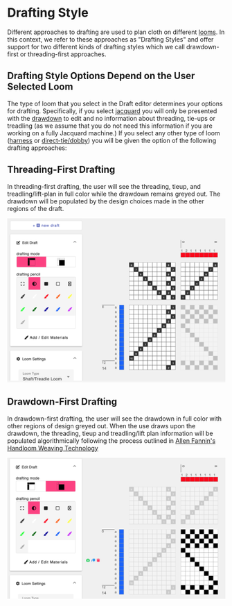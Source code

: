 # Drafting Style

Different approaches to drafting are used to plan cloth on different [looms](loom). In this context, we refer to these approaches as "Drafting Styles" and offer support for two different kinds of drafting styles which we call drawdown-first or threading-first approaches. 

## Drafting Style Options Depend on the User Selected Loom
The type of loom that you select in the Draft editor determines your options for drafting. Specifically, if you select [jacquard](./jacquard-loom.md) you will only be presented with the [drawdown](./drawdown.md) to edit and no information about threading, tie-ups or treadling (as we assume that you do not need this information if you are working on a fully Jacquard machine.) If you select any other type of loom ([harness](harness-loom.md) or [direct-tie/dobby](./direct-tie-loom.md)) you will be given the option of the following drafting approaches: 




## Threading-First Drafting
In threading-first drafting, the user will see the threading, tieup, and treadling/lift-plan in full color while the drawdown remains greyed out. The drawdown will be populated by the design choices made in the other regions of the draft. 


![file](./img/drafting_style_threading-first.png)

## Drawdown-First Drafting
In drawdown-first drafting, the user will see the drawdown in full color with other regions of design greyed out. When the use draws upon the drawdown, the threading, tieup and treadling/lift plan information will be populated algorithmically following the process outlined in [Allen Fannin's Handloom Weaving Technology](https://woolery.com/handloom-weaving-technology.html?srsltid=AfmBOoqtkB5xtCUjNkh8YCAWOff03LJHN-SDZ2ZoT6YvjC5oxRXXb1u1)

![file](./img/drafting_style-drawdown.png)